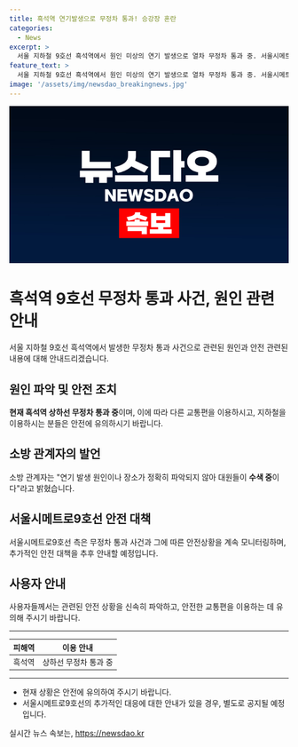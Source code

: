 ```yaml
---
title: 흑석역 연기발생으로 무정차 통과! 승강장 혼란
categories:
  - News
excerpt: >
  서울 지하철 9호선 흑석역에서 원인 미상의 연기 발생으로 열차 무정차 통과 중. 서울시메트로9호선은 다른 교통편 이용을 권고. 소방대원들이 연기 발생 원인과 위치 파악을 위해 수색 중.
feature_text: >
  서울 지하철 9호선 흑석역에서 원인 미상의 연기 발생으로 열차 무정차 통과 중. 서울시메트로9호선은 다른 교통편 이용을 권고. 소방대원들이 연기 발생 원인과 위치 파악을 위해 수색 중.
image: '/assets/img/newsdao_breakingnews.jpg'
---
```


<p><img src="/assets/img/newsdao_breakingnews.jpg" alt="pcversion 속보" /></p>

<h1>흑석역 9호선 무정차 통과 사건, 원인 관련 안내</h1>

<p data-ke-size="size16">서울 지하철 9호선 흑석역에서 발생한 무정차 통과 사건으로 관련된 원인과 안전 관련된 내용에 대해 안내드리겠습니다.</p>

<h2 data-ke-size="size26">원인 파악 및 안전 조치</h2>

<p data-ke-size="size16"><b>현재 흑석역 상하선 무정차 통과 중</b>이며, 이에 따라 다른 교통편을 이용하시고, 지하철을 이용하시는 분들은 안전에 유의하시기 바랍니다.</p>

<h2 data-ke-size="size26">소방 관계자의 발언</h2>

<p data-ke-size="size16">소방 관계자는 "연기 발생 원인이나 장소가 정확히 파악되지 않아 대원들이 <b>수색 중</b>이다"라고 밝혔습니다.</p>

<h2 data-ke-size="size26">서울시메트로9호선 안전 대책</h2>

<p data-ke-size="size16">서울시메트로9호선 측은 무정차 통과 사건과 그에 따른 안전상황을 계속 모니터링하며, 추가적인 안전 대책을 추후 안내할 예정입니다.</p>

<h2 data-ke-size="size26">사용자 안내</h2>

<p data-ke-size="size16">사용자들께서는 관련된 안전 상황을 신속히 파악하고, 안전한 교통편을 이용하는 데 유의해 주시기 바랍니다.</p>

<hr>

<table>
<thead>
<tr>
<th style="text-align: center;">피해역</th>
<th style="text-align: center;">이용 안내</th>
</tr>
</thead>
<tbody>
<tr>
<td style="text-align: center;">흑석역</td>
<td style="text-align: center;">상하선 무정차 통과 중</td>
</tr>
</tbody>
</table>

<hr>

<ul>
<li>현재 상황은 안전에 유의하여 주시기 바랍니다.</li>
<li>서울시메트로9호선의 추가적인 대응에 대한 안내가 있을 경우, 별도로 공지될 예정입니다.</li>
</ul>
실시간 뉴스 속보는, <a href="https://newsdao.kr" rel="dofollow">https://newsdao.kr</a>


